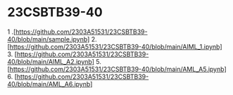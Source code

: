 # 23CSBTB39-40
1 .[https://github.com/2303A51531/23CSBTB39-40/blob/main/sample.ipynb]
2. [https://github.com/2303A51531/23CSBTB39-40/blob/main/AIML_1.ipynb]
3. [https://github.com/2303A51531/23CSBTB39-40/blob/main/AIML_A2.ipynb]
5. [https://github.com/2303A51531/23CSBTB39-40/blob/main/AML_A5.ipynb]
6. [https://github.com/2303A51531/23CSBTB39-40/blob/main/AML_A6.ipynb]
